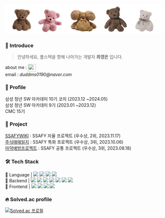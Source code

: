 ![intro img](/intro.png)

### 👋 Introduce

> 안녕하세요, 풀스택을 향해 나아가는 개발자 **최영은** 입니다.

about me : <a href="https://grandiose-chocolate-e65.notion.site/PORTFOLIO-80483a3fd86f49329c4862784368235b?pvs=4" target="blank"><img align="center" src="https://upload.wikimedia.org/wikipedia/commons/thumb/e/e9/Notion-logo.svg/2048px-Notion-logo.svg.png" height="25" width="25" /></a>  
email : _duddms0190@naver.com_

### 💙 Profile

삼성 청년 SW 아카데미 10기 코치 (2023.12 ~2024.05)  
삼성 청년 SW 아카데미 9기 (2023.01 ~2023.12)  
CMC 15기

### 🖤 Project

[SSAFYWIKI](https://github.com/YoungEun-Choi930/SSAFY-WIKI) : SSAFY 자율 프로젝트 (우수상, 2위, 2023.11.17)  
[주식매매일지](https://github.com/YoungEun-Choi930/antoday) : SSAFY 특화 프로젝트 (우수상, 3위, 2023.10.06)  
[마약예방프로젝트](https://github.com/YoungEun-Choi930/URNotWeak) : SSAFY 공통 프로젝트 (우수상, 3위, 2023.08.18)  

### 🛠 Tech Stack

📕 Language |
<img src="https://img.shields.io/badge/Java-007396?style=for-the-badge&logo=OpenJDK&logoColor=white"/>
<img src="https://img.shields.io/badge/python-3776AB?style=for-the-badge&logo=python&logoColor=white">
<img src="https://img.shields.io/badge/C-A8B9CC?style=for-the-badge&logo=C&logoColor=white">
<img src="https://img.shields.io/badge/JavaScript-F7DF1E?style=for-the-badge&logo=javascript&logoColor=black"/>  
📙 Backend |
<img src="https://img.shields.io/badge/SpringBoot-6DB33F?style=for-the-badge&logo=SpringBoot&logoColor=white">
<img src="https://img.shields.io/badge/Spring-6DB33F?style=for-the-badge&logo=Spring&logoColor=white">
<img src="https://img.shields.io/badge/FastAPI-009688?style=for-the-badge&logo=FastAPI&logoColor=white">
<img src="https://img.shields.io/badge/mysql-4479A1?style=for-the-badge&logo=mysql&logoColor=white">
<img src="https://img.shields.io/badge/SQLite-003B57?style=for-the-badge&logo=SQLite&logoColor=white">
<img src="https://img.shields.io/badge/firebase-FFCA28?style=for-the-badge&logo=firebase&logoColor=white">
<img src="https://img.shields.io/badge/amazonaws-232F3E?style=for-the-badge&logo=amazonaws&logoColor=white">  
📒 Frontend |
<img src="https://img.shields.io/badge/React-61DAFB?style=for-the-badge&logo=React&logoColor=black">
<img src="https://img.shields.io/badge/antdesign-0170FE?style=for-the-badge&logo=antdesign&logoColor=white">
<img src="https://img.shields.io/badge/Vue.js-4FC08D?style=for-the-badge&logo=Vue.js&logoColor=white">
<img src="https://img.shields.io/badge/bootstrap-7952B3?style=for-the-badge&logo=bootstrap&logoColor=white">  

<!--
📗 Tools |
<img src="https://img.shields.io/badge/Eclipse IDE-2C2255?style=for-the-badge&logo=Eclipse IDE&logoColor=white">
<img src="https://img.shields.io/badge/IntelliJ-000000?style=for-the-badge&logo=IntelliJ IDEA&logoColor=white"> 
<img src="https://img.shields.io/badge/VSCODE-007ACC?style=for-the-badge&logo=Visual Studio Code&logoColor=white">
<img src="https://img.shields.io/badge/Android Studio-3DDC84?style=for-the-badge&logo=Android Studio&logoColor=white">  
📘 Collaboration tools |
<img src="https://img.shields.io/badge/Git-F05032?style=for-the-badge&logo=Git&logoColor=white">
<img src="https://img.shields.io/badge/gitlab-FC6D26?style=for-the-badge&logo=gitlab&logoColor=white">
<img src="https://img.shields.io/badge/github-000000?style=for-the-badge&logo=github&logoColor=white">
<img src="https://img.shields.io/badge/figma-F24E1E?style=for-the-badge&logo=figma&logoColor=white">
<img src="https://img.shields.io/badge/jira-0052CC?style=for-the-badge&logo=jira&logoColor=white">
<img src="https://img.shields.io/badge/notion-000000?style=for-the-badge&logo=notion&logoColor=white">

-->
  
### 🔥 Solved.ac profile
[![Solved.ac 프로필](http://mazassumnida.wtf/api/v2/generate_badge?boj=duddms0190)](https://solved.ac/duddms0190) 


<!--
**YoungEun-Choi930/YoungEun-Choi930** is a ✨ _special_ ✨ repository because its `README.md` (this file) appears on your GitHub profile.

Here are some ideas to get you started:

- 🔭 I’m currently working on ...
- 🌱 I’m currently learning ...
- 👯 I’m looking to collaborate on ...
- 🤔 I’m looking for help with ...
- 💬 Ask me about ...
- 📫 How to reach me: ...
- 😄 Pronouns: ...
- ⚡ Fun fact: ...

🍀👀🖤🔥🐾👣🌻🏫🌐🧸🎲🎱🔮🪁🎼📗📕📔📖📘📙📒📓📚📃📌🔧🔨🛠✏️📝✒️🖊🖋🖍⌨️🖱


<br />
<h3 align="left">👀 My github stats</h3>
<p>&nbsp;<img align="center" src="https://github-readme-stats.vercel.app/api?username=youngeun-choi930&show_icons=true&theme=dracula&locale=en" alt="youngeun-choi930" /></p>
<p><img align="center" src="https://github-readme-streak-stats.herokuapp.com/?user=youngeun-choi930&theme=onedark" alt="youngeun-choi930" /></p>


제네레이터 : https://rahuldkjain.github.io/gh-profile-readme-generator/
테마 : https://github.com/anuraghazra/github-readme-stats/blob/master/themes/README.md
아이콘 : https://simpleicons.org/
헤더 : https://github.com/kyechan99/capsule-render

-->
